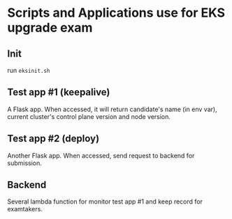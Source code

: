 # Scripts and Applications use for EKS upgrade exam

## Init

run `eksinit.sh`

## Test app #1 (keepalive)

A Flask app. When accessed, it will return candidate's name (in env var), current cluster's control plane version and node version. 

## Test app #2 (deploy)

Another Flask app. When accessed, send request to backend for submission. 

## Backend 

Several lambda function for monitor test app #1 and keep record for examtakers. 
